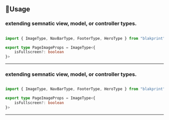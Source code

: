 <h2>🔨Usage</h2>


<h3>extending semnatic view, model, or controller types.</h3>

```ts

import { ImageType, NavBarType, FooterType, HeroType } from "blakprint"

export type PageImageProps = ImageType<{
    isFullscreen?: boolean
}>
```
---

<h3>extending semnatic view, model, or controller types.</h3>

```ts

import { ImageType, NavBarType, FooterType, HeroType } from "blakprint"

export type PageImageProps = ImageType<{
    isFullscreen?: boolean
}>
```

---




